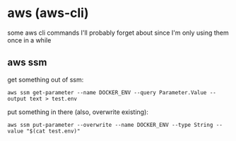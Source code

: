 # aws (aws-cli)

some aws cli commands I'll probably forget about since I'm only using them once in a while

## aws ssm

get something out of ssm:

```
aws ssm get-parameter --name DOCKER_ENV --query Parameter.Value --output text > test.env
```

put something in there (also, overwrite existing):

```
aws ssm put-parameter --overwrite --name DOCKER_ENV --type String --value "$(cat test.env)"
```

